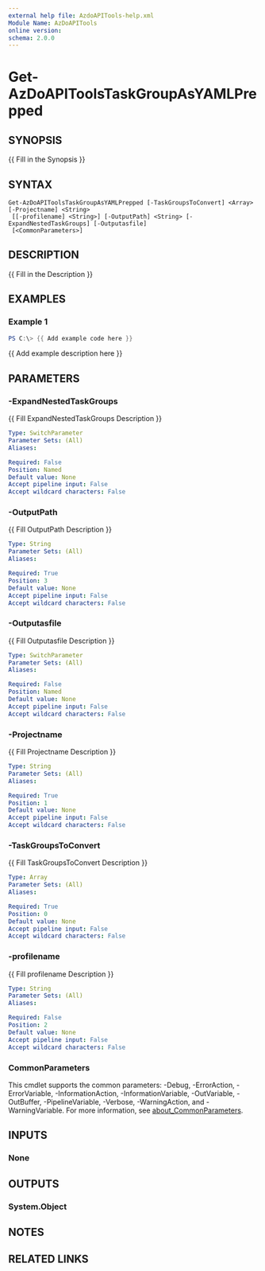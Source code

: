 ```yaml
---
external help file: AzdoAPITools-help.xml
Module Name: AzDoAPITools
online version:
schema: 2.0.0
---
```


# Get-AzDoAPIToolsTaskGroupAsYAMLPrepped

## SYNOPSIS
{{ Fill in the Synopsis }}

## SYNTAX

```
Get-AzDoAPIToolsTaskGroupAsYAMLPrepped [-TaskGroupsToConvert] <Array> [-Projectname] <String>
 [[-profilename] <String>] [-OutputPath] <String> [-ExpandNestedTaskGroups] [-Outputasfile]
 [<CommonParameters>]
```

## DESCRIPTION
{{ Fill in the Description }}

## EXAMPLES

### Example 1
```powershell
PS C:\> {{ Add example code here }}
```

{{ Add example description here }}

## PARAMETERS

### -ExpandNestedTaskGroups
{{ Fill ExpandNestedTaskGroups Description }}

```yaml
Type: SwitchParameter
Parameter Sets: (All)
Aliases:

Required: False
Position: Named
Default value: None
Accept pipeline input: False
Accept wildcard characters: False
```

### -OutputPath
{{ Fill OutputPath Description }}

```yaml
Type: String
Parameter Sets: (All)
Aliases:

Required: True
Position: 3
Default value: None
Accept pipeline input: False
Accept wildcard characters: False
```

### -Outputasfile
{{ Fill Outputasfile Description }}

```yaml
Type: SwitchParameter
Parameter Sets: (All)
Aliases:

Required: False
Position: Named
Default value: None
Accept pipeline input: False
Accept wildcard characters: False
```

### -Projectname
{{ Fill Projectname Description }}

```yaml
Type: String
Parameter Sets: (All)
Aliases:

Required: True
Position: 1
Default value: None
Accept pipeline input: False
Accept wildcard characters: False
```

### -TaskGroupsToConvert
{{ Fill TaskGroupsToConvert Description }}

```yaml
Type: Array
Parameter Sets: (All)
Aliases:

Required: True
Position: 0
Default value: None
Accept pipeline input: False
Accept wildcard characters: False
```

### -profilename
{{ Fill profilename Description }}

```yaml
Type: String
Parameter Sets: (All)
Aliases:

Required: False
Position: 2
Default value: None
Accept pipeline input: False
Accept wildcard characters: False
```

### CommonParameters
This cmdlet supports the common parameters: -Debug, -ErrorAction, -ErrorVariable, -InformationAction, -InformationVariable, -OutVariable, -OutBuffer, -PipelineVariable, -Verbose, -WarningAction, and -WarningVariable. For more information, see [about_CommonParameters](http://go.microsoft.com/fwlink/?LinkID=113216).

## INPUTS

### None

## OUTPUTS

### System.Object
## NOTES

## RELATED LINKS

